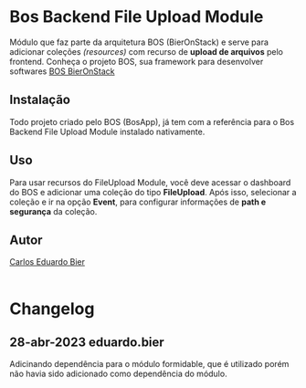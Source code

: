 # Bos Backend File Upload Module


Módulo que faz parte da arquitetura BOS (BierOnStack) e serve para adicionar coleções *(resources)*  com recurso de **upload de arquivos** pelo frontend.
Conheça o projeto BOS, sua framework para desenvolver softwares [BOS BierOnStack](https://github.com/eduardo-bier-bos/bos)


## Instalação


Todo projeto criado pelo BOS (BosApp), já tem com a referência para o Bos Backend File Upload Module instalado nativamente.


## Uso


Para usar recursos do FileUpload Module, você deve acessar o dashboard do BOS e adicionar uma coleção do tipo **FileUpload**. Após isso, selecionar a coleção e ir na opção **Event**, para configurar informações de **path e segurança** da coleção.


## Autor

[Carlos Eduardo Bier](https://about.me/eduardo.bier.bos)  
<br>

# Changelog  

## 28-abr-2023 eduardo.bier
Adicinando dependência para o módulo formidable, que é utilizado porém não havia sido adicionado como dependência do módulo.

